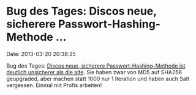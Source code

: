 Bug des Tages: Discos neue, sicherere Passwort-Hashing-Methode \...
===================================================================

Date: 2013-03-20 20:38:25

Bug des Tages: [Discos neue, sicherere Passwort-Hashing-Methode ist
deutlich unsicherer als die
alte](http://arstechnica.com/security/2013/03/cisco-switches-to-weaker-hashing-scheme-passwords-cracked-wide-open/).
Sie haben zwar von MD5 auf SHA256 geupgraded, aber machen statt 1000 nur
1 Iteration und haben auch Salt vergessen. Einmal mit Profis arbeiten!
